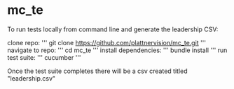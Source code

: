 # mc_te

To run tests locally from command line and generate the leadership CSV:

clone repo: 
'''
git clone https://github.com/plattnervision/mc_te.git
'''
navigate to repo:
'''
cd mc_te
'''
install dependencies: 
'''
bundle install 
'''
run test suite: 
'''
cucumber 
'''

Once the test suite completes there will be a csv created titled "leadership.csv"

